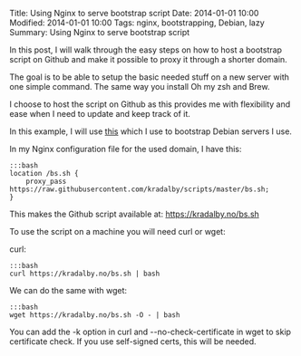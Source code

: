 Title: Using Nginx to serve bootstrap script
Date: 2014-01-01 10:00
Modified: 2014-01-01 10:00
Tags: nginx, bootstrapping, Debian, lazy
Summary: Using Nginx to serve bootstrap script

In this post, I will walk through the easy steps on how to host a bootstrap script on Github and make it possible to proxy it through a shorter domain.

The goal is to be able to setup the basic needed stuff on a new server with one simple command. The same way you install Oh my zsh and Brew.

I choose to host the script on Github as this provides me with flexibility and ease when I need to update and keep track of it.

In this example, I will use [this](https://raw.githubusercontent.com/kradalby/scripts/master/bs.sh) which I use to bootstrap Debian servers I use.

In my Nginx configuration file for the used domain, I have this:

    :::bash
    location /bs.sh {
        proxy_pass https://raw.githubusercontent.com/kradalby/scripts/master/bs.sh;
    }

This makes the Github script available at: https://kradalby.no/bs.sh

To use the script on a machine you will need curl or wget:

curl:

    :::bash
    curl https://kradalby.no/bs.sh | bash

We can do the same with wget:

    :::bash
    wget https://kradalby.no/bs.sh -O - | bash

You can add the -k option in curl and --no-check-certificate in wget to skip certificate check. If you use self-signed certs, this will be needed.
